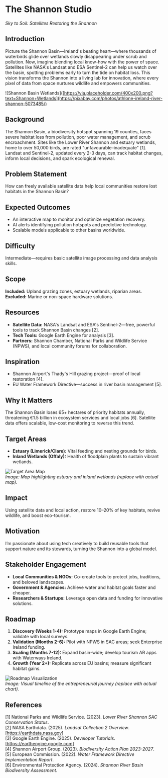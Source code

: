 # The Shannon Studio
*Sky to Soil: Satellites Restoring the Shannon*

## Introduction

Picture the Shannon Basin—Ireland's beating heart—where thousands of waterbirds glide over wetlands slowly disappearing under scrub and pollution. Now, imagine blending local know-how with the power of space. Satellites like NASA's Landsat and ESA Sentinel-2 can help us watch over the basin, spotting problems early to turn the tide on habitat loss. This vision transforms the Shannon into a living lab for innovation, where every pixel of data from space nurtures wildlife and empowers communities.

![Shannon Basin Wetlands]([https://via.placeholder.com/400x200.png?text=Shannon+Wetlands](https://pixabay.com/photos/athlone-ireland-river-shannon-5073485/) 


## Background

The Shannon Basin, a biodiversity hotspot spanning 19 counties, faces severe habitat loss from pollution, poor water management, and scrub encroachment. Sites like the Lower River Shannon and estuary wetlands, home to over 50,000 birds, are rated "unfavourable–inadequate" [1]. Landsat and Sentinel-2, updated every 2-3 days, can track habitat changes, inform local decisions, and spark ecological renewal.

## Problem Statement

How can freely available satellite data help local communities restore lost habitats in the Shannon Basin?

## Expected Outcomes

- An interactive map to monitor and optimize vegetation recovery.
- AI alerts identifying pollution hotspots and predictive technology.
- Scalable models applicable to other basins worldwide.

## Difficulty

Intermediate—requires basic satellite image processing and data analysis skills.

## Scope

**Included:** Upland grazing zones, estuary wetlands, riparian areas.  
**Excluded:** Marine or non-space hardware solutions.

## Resources

- **Satellite Data:** NASA's Landsat and ESA's Sentinel-2—free, powerful tools to track Shannon Basin changes [2].
- **Tech Tools:** Google Earth Engine for analysis [3].
- **Partners:** Shannon Chamber, National Parks and Wildlife Service (NPWS), and local community forums for collaboration.

## Inspiration

- Shannon Airport's Thady's Hill grazing project—proof of local restoration [4].
- EU Water Framework Directive—success in river basin management [5].

## Why It Matters

The Shannon Basin loses 65+ hectares of priority habitats annually, threatening €1.5 billion in ecosystem services and local jobs [6]. Satellite data offers scalable, low-cost monitoring to reverse this trend.

## Target Areas

- **Estuary (Limerick/Clare):** Vital feeding and nesting grounds for birds.
- **Inland Wetlands (Offaly):** Health of floodplain plants to sustain vibrant wetlands.

![Target Area Map](https://via.placeholder.com/400x200.png?text=Shannon+Target+Areas)  
*Image: Map highlighting estuary and inland wetlands (replace with actual map).*

## Impact

Using satellite data and local action, restore 10–20% of key habitats, revive wildlife, and boost eco-tourism.

## Motivation

I’m passionate about using tech creatively to build reusable tools that support nature and its stewards, turning the Shannon into a global model.

## Stakeholder Engagement

- **Local Communities & NGOs:** Co-create tools to protect jobs, traditions, and beloved landscapes.
- **Government & Agencies:** Achieve water and habitat goals faster and cheaper.
- **Researchers & Startups:** Leverage open data and funding for innovative solutions.

## Roadmap

1. **Discovery (Weeks 1-4):** Prototype maps in Google Earth Engine; validate with local surveys.
2. **Validation (Months 2-6):** Pilot with NPWS in SAC areas; seek Enterprise Ireland funding.
3. **Scaling (Months 7-12):** Expand basin-wide; develop tourism AR apps with Waterways Ireland.
4. **Growth (Year 2+):** Replicate across EU basins; measure significant habitat gains.

![Roadmap Visualization](https://via.placeholder.com/400x200.png?text=Roadmap+Phases)  
*Image: Visual timeline of the entrepreneurial journey (replace with actual chart).*

## References

[1] National Parks and Wildlife Service. (2023). *Lower River Shannon SAC Conservation Status*.  
[2] NASA Earthdata. (2025). *Landsat Collection 2 Overview*. [https://earthdata.nasa.gov]  
[3] Google Earth Engine. (2025). *Developer Tutorials*. [https://earthengine.google.com]  
[4] Shannon Airport Group. (2023). *Biodiversity Action Plan 2023-2027*.  
[5] European Commission. (2022). *Water Framework Directive Implementation Report*.  
[6] Environmental Protection Agency. (2024). *Shannon River Basin Biodiversity Assessment*.
